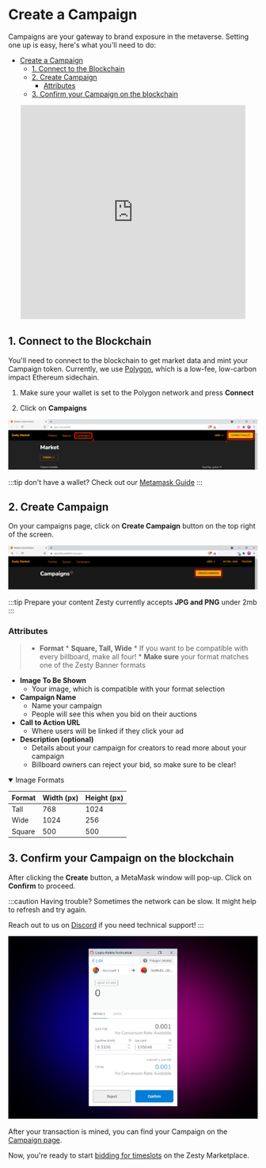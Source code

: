 # Create a Campaign

Campaigns are your gateway to brand exposure in the metaverse. Setting one up is easy, here's what you'll need to do:
- [Create a Campaign](#create-a-campaign)
  - [1. Connect to the Blockchain](#1-connect-to-the-blockchain)
  - [2. Create Campaign](#2-create-campaign)
    - [Attributes](#attributes)
  - [3. Confirm your Campaign on the blockchain](#3-confirm-your-campaign-on-the-blockchain)

<center><div class="iframe" position="relative" padding-bottom="56.25%" padding-top="30px" height="0" overflow="hidden"><iframe width="90%" height="432" src="https://www.youtube.com/embed/v6K6J44WsGI" title="YouTube video player" frameborder="0" position="absolution" top="0" left="0" allow="accelerometer; autoplay; clipboard-write; encrypted-media; gyroscope; picture-in-picture" allowfullscreen></iframe></div></center>

## 1. Connect to the Blockchain

You'll need to connect to the blockchain to get market data and mint your Campaign token. Currently, we use [Polygon](https://polygon.technology), which is a low-fee, low-carbon impact Ethereum sidechain.


1. Make sure your wallet is set to the Polygon network and press **Connect**

1. Click on **Campaigns**

![](<../../.gitbook/assets/image (11).png>)

:::tip don't have a wallet?
Check out our [Metamask Guide](../metamask)
:::

## 2. Create Campaign

On your campaigns page, click on **Create Campaign** button on the top right of the screen.

![](<../../.gitbook/assets/image (19).png>)

:::tip Prepare your content
Zesty currently accepts **JPG and PNG** under 2mb
:::

### Attributes

>* **Format**
    * **Square, Tall, Wide**
    * If you want to be compatible with every billboard, make all four!
    * **Make sure** your format matches one of the Zesty Banner formats
* **Image To Be Shown**
    * Your image, which is compatible with your format selection
* **Campaign Name**
    * Name your campaign
    * People will see this when you bid on their auctions
* **Call to Action URL**
    * Where users will be linked if they click your ad
* **Description (optional)**
    * Details about your campaign for creators to read more about your campaign
    * Billboard owners can reject your bid, so make sure to be clear!

<details open="true">
<summary>Image Formats</summary>

| Format | Width (px) | Height (px) |
| ------ | ---------- | ----------- |
| Tall   | 768        | 1024        |
| Wide   | 1024       | 256         |
| Square | 500        | 500         |
</details>

## 3. Confirm your Campaign on the blockchain

After clicking the **Create** button, a MetaMask window will pop-up. Click on **Confirm** to proceed. 

:::caution Having trouble?
Sometimes the network can be slow. It might help to refresh and try again.

Reach out to us on [Discord](https://discord.gg/4Jc3XhM5mp) if you need technical support!
:::

![](<../../.gitbook/assets/image (17).png>)

After your transaction is mined, you can find your Campaign on the [Campaign page](https://app.zesty.market/campaigns).

Now, you're ready to start [bidding for timeslots](./bid.md) on the Zesty Marketplace.